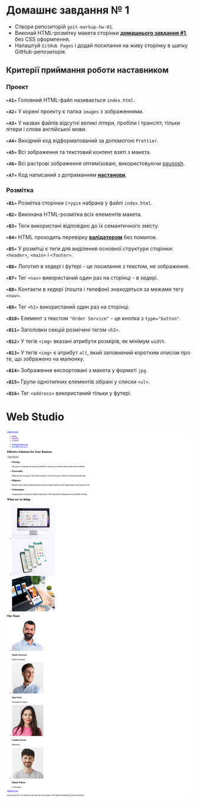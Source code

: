 # Домашнє завдання № 1

- Створи репозиторій `goit-markup-hw-01`.
- Виконай HTML-розмітку макета сторінки
  [**домашнього завдання #1**](<https://www.figma.com/file/Kr5Q4EVrEAqpOWko4QeEJb/Web-Studio-(Version-4.0)?type=design&node-id=0-1&mode=design&t=84PbudrCNmZLKWOy-0>),
  без CSS оформлення.
- Налаштуй `GitHub Pages` і додай посилання на живу сторінку в шапку
  GitHub-репозиторія.

## Критерії приймання роботи наставником

### Проект

**`«A1»`** Головний HTML-файл називається `index.html`.

**`«A2»`** У корені проекту є папка `images` з зображеннями.

**`«A3»`** У назвах файлів відсутні великі літери, пробіли і трансліт, тільки
літери і слова англійської мови.

**`«A4»`** Вихідний код відформатований за допомогою `Prettier`.

**`«A5»`** Всі зображення та текстовий контент взяті з макета.

**`«A6»`** Всі растрові зображення оптимізовані, використовуючи
[squoosh](https://squoosh.app/).

**`«A7»`** Код написаний з дотриманням [**настанови**](https://codeguide.co/).

### Розмітка

**`«B1»`** Розмітка сторінки `Студія` набрана у файлі `index.html`.

**`«B2»`** Виконана HTML-розмітка всіх елементів макета.

**`«B3»`** Теги використані відповідно до їх семантичного змісту.

**`«B4»`** HTML проходить перевірку
[**валідатором**](http://validator.w3.org/nu/) без помилок.

**`«B5»`** У розмітці є теги для виділення основної структури сторінки:
`<header>`, `<main>` і `<footer>`.

**`«B6»`** Логотип в хедері і футері - це посилання з текстом, не зображення.

**`«B7»`** Тег `<nav>` використаний один раз на сторінці - в хедері.

**`«B8»`** Контакти в хедері (пошта і телефон) знаходяться за межами тегу
`<nav>`.

**`«B9»`** Тег `<h1>` використаний один раз на сторінці.

**`«B10»`** Елемент з текстом `"Order Service"` - це кнопка з `type="button"`.

**`«B11»`** Заголовки секцій розмічені тегом `<h2>`.

**`«B12»`** У тегів `<img>` вказані атрибути розмірів, як мінімум `width`.

**`«B13»`** У тегів `<img>` є атрибут `alt`, який заповнений коротким описом про
те, що зображено на малюнку.

**`«B14»`** Зображення експортовані з макета у форматі `jpg`.

**`«B15»`** Групи однотипних елементів зібрані у списки `<ul>`.

**`«B16»`** Тег `<address>` використаний тільки у футері.

# Web Studio

![Web Page](./images/screencapture.png)
